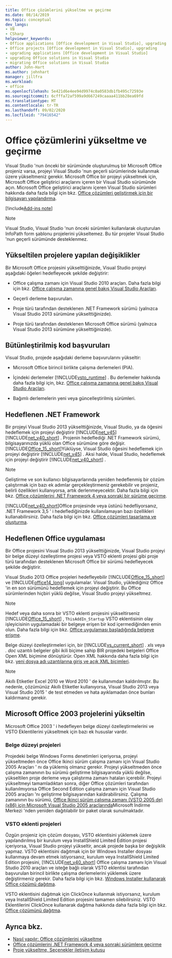 ```yaml
---
title: Office çözümlerini yükseltme ve geçirme
ms.date: 08/14/2019
ms.topic: conceptual
dev_langs:
- VB
- CSharp
helpviewer_keywords:
- Office applications [Office development in Visual Studio], upgrading
- Office projects [Office development in Visual Studio], upgrading
- upgrading applications [Office development in Visual Studio]
- upgrading Office solutions in Visual Studio
- migrating Office solutions in Visual Studio
author: John-Hart
ms.author: johnhart
manager: jillfra
ms.workload:
- office
ms.openlocfilehash: 5e421d6e4ee94d9974c0a0583db1fb495c72593e
ms.sourcegitcommit: 6cfffa72af599a9d667249caaaa411bb28ea69fd
ms.translationtype: MT
ms.contentlocale: tr-TR
ms.lasthandoff: 09/02/2020
ms.locfileid: "79416542"
---
```

# <a name="upgrade-and-migrate-office-solutions"></a>Office çözümlerini yükseltme ve geçirme
  Visual Studio 'nun önceki bir sürümünde oluşturulmuş bir Microsoft Office projeniz varsa, projeyi Visual Studio 'nun geçerli sürümlerinde kullanmak üzere yükseltmeniz gerekir. Microsoft Office bir projeyi yükseltmek için, Microsoft Office geliştirici araçlarını içeren bir Visual Studio sürümünde açın. Microsoft Office geliştirici araçlarını içeren Visual Studio sürümleri hakkında daha fazla bilgi için bkz. [Office çözümleri geliştirmek için bir bilgisayarı yapılandırma](../vsto/configuring-a-computer-to-develop-office-solutions.md).

[!include[Add-ins note](includes/addinsnote.md)]

> [!NOTE]
> Visual Studio, Visual Studio 'nun önceki sürümleri kullanılarak oluşturulan InfoPath form şablonu projelerini yükseltemez. Bu tür projeler Visual Studio 'nun geçerli sürümünde desteklenmez.

## <a name="changes-to-upgraded-projects"></a>Yükseltilen projelere yapılan değişiklikler
 Bir Microsoft Office projesini yükselttiğinizde, Visual Studio projeyi aşağıdaki öğeleri hedefleyecek şekilde değiştirir:

- Office çalışma zamanı için Visual Studio 2010 araçları. Daha fazla bilgi için bkz. [Office çalışma zamanına genel bakış Visual Studio Araçları](../vsto/visual-studio-tools-for-office-runtime-overview.md).

- Geçerli derleme başvuruları.

- Proje türü tarafından desteklenen .NET Framework sürümü (yalnızca Visual Studio 2013 sürümüne yükselttiğinizde).

- Proje türü tarafından desteklenen Microsoft Office sürümü (yalnızca Visual Studio 2013 sürümüne yükselttiğinizde).

## <a name="assembly-references"></a>Bütünleştirilmiş kod başvuruları
 Visual Studio, projede aşağıdaki derleme başvurularını yükseltir:

- Microsoft Office birincil birlikte çalışma derlemeleri (PIA).

- İçindeki derlemeler [!INCLUDE[vsto_runtime](../vsto/includes/vsto-runtime-md.md)] . Bu derlemeler hakkında daha fazla bilgi için, bkz. [Office çalışma zamanına genel bakış Visual Studio Araçları](../vsto/visual-studio-tools-for-office-runtime-overview.md).

- Bağımlı derlemelerin yeni veya güncelleştirilmiş sürümleri.

## <a name="targeted-net-framework"></a>Hedeflenen .NET Framework
 Bir projeyi Visual Studio 2013 yükselttiğinizde, Visual Studio, ya da öğesini hedeflemek için projeyi değiştirir [!INCLUDE[net_v45](../vsto/includes/net-v45-md.md)] [!INCLUDE[net_v40_short](../sharepoint/includes/net-v40-short-md.md)] . Projenin hedeflediği .NET Framework sürümü, bilgisayarınızda yüklü olan Office sürümüne göre değişir. [!INCLUDE[Office_15_short](../vsto/includes/office-15-short-md.md)]Yüklüyse, Visual Studio öğesini hedeflemek için projeyi değiştirir [!INCLUDE[net_v45](../vsto/includes/net-v45-md.md)] . Aksi halde, Visual Studio, hedeflemek için projeyi değiştirir [!INCLUDE[net_v40_short](../sharepoint/includes/net-v40-short-md.md)] .

> [!NOTE]
> Geliştirme ve son kullanıcı bilgisayarlarında yeniden hedeflenmiş bir çözüm çalıştırmak için bazı ek adımlar gerçekleştirmeniz gerekebilir ve projeniz, belirli özellikleri kullanıyorsa, artık derlenmeyecektir. Daha fazla bilgi için bkz. [Office çözümlerini .NET Framework 4 veya sonraki bir sürüme geçirme](../vsto/migrating-office-solutions-to-the-dotnet-framework-4-or-later.md).

 [!INCLUDE[net_v40_short](../sharepoint/includes/net-v40-short-md.md)]Office projesinde veya üstünü hedefliyorsanız, .NET Framework 3,5 ' i hedeflediğinizde kullanılamayan bazı özellikleri kullanabilirsiniz. Daha fazla bilgi için bkz. [Office çözümleri tasarlama ve oluşturma](../vsto/designing-and-creating-office-solutions.md).

## <a name="targeted-office-application"></a>Hedeflenen Office uygulaması
 Bir Office projesini Visual Studio 2013 yükselttiğinizde, Visual Studio projeyi bir belge düzeyi özelleştirme projesi veya VSTO eklenti projesi gibi proje türü tarafından desteklenen Microsoft Office bir sürümü hedefleyecek şekilde değiştirir.

 Visual Studio 2013 Office projeleri hedefleyebilir [!INCLUDE[Office_15_short](../vsto/includes/office-15-short-md.md)] ve [!INCLUDE[office14_long](../vsto/includes/office14-long-md.md)] uygulamalar. Visual Studio, yüklediğiniz Office 'in en son sürümünü hedeflemek için projeyi değiştirir. Bu Office sürümlerinden hiçbiri yüklü değilse, Visual Studio projeyi yükseltmez.

> [!NOTE]
> Hedef veya daha sonra bir VSTO eklenti projesini yükseltirseniz [!INCLUDE[Office_15_short](../vsto/includes/office-15-short-md.md)] , `ThisAddIn_Startup` VSTO eklentisinin olay işleyicisinin uygulamadaki bir belgeye erişen bir kod içermediğinden emin olun. Daha fazla bilgi için bkz. [Office uygulaması başladığında belgeye erişme](../vsto/programming-vsto-add-ins.md#AccessingDocuments).

 Belge düzeyi özelleştirmeleri için, bir [!INCLUDE[vs_current_short](../sharepoint/includes/vs-current-short-md.md)] *. xls* veya *. doc* uzantılı belgeler gibi ikili biçime sahip BIR projedeki belgeleri Office Open XML biçimine dönüştürür. Open XML hakkında daha fazla bilgi için bkz. [yeni dosya adı uzantılarına giriş ve açık XML biçimleri](https://support.office.com/en-nz/article/Introduction-to-new-file-name-extensions-eca81dcb-5626-4e5b-8362-524d13ae4ec1).

> [!NOTE]
> Akıllı Etiketler Excel 2010 ve Word 2010 ' de kullanımdan kaldırılmıştır. Bu nedenle, çözümünüz Akıllı Etiketler kullanıyorsa, Visual Studio 2013 veya Visual Studio 2015 ' de test etmeden ve hata ayıklamadan önce bunları kaldırmanız gerekir.

## <a name="upgrade-microsoft-office-2003-projects"></a>Microsoft Office 2003 projelerini yükseltin
 Microsoft Office 2003 ' i hedefleyen belge düzeyi özelleştirmelerini ve VSTO Eklentilerini yükseltmek için bazı ek hususlar vardır.

### <a name="document-level-projects"></a>Belge düzeyi projeleri
 Projedeki belge Windows Forms denetimleri içeriyorsa, projeyi yükseltmeden önce Office Ikinci sürüm çalışma zamanı için Visual Studio 2005 Araçları ' nı da yüklemiş olmanız gerekir. Projeyi yükseltmeden önce çalışma zamanının bu sürümü geliştirme bilgisayarında yüklü değilse, yükseltilen proje derleme veya çalıştırma zamanı hataları içerebilir. Projeyi yükseltmeyi tamamladıktan sonra, diğer Office çözümleri tarafından kullanılmıyorsa Office Second Edition çalışma zamanı için Visual Studio 2005 araçları 'nı geliştirme bilgisayarından kaldırabilirsiniz. Çalışma zamanının bu sürümü, [Office Ikinci sürüm çalışma zamanı (VSTO 2005 de) (x86) için Microsoft Visual Studio 2005 araçlarında](https://www.microsoft.com/download/details.aspx?id=2392)Microsoft İndirme Merkezi 'nden yeniden dağıtılabilir bir paket olarak sunulmaktadır.

### <a name="vsto-add-in-projects"></a>VSTO eklenti projeleri
 Özgün projeniz için çözüm dosyası, VSTO eklentisini yüklemek üzere yapılandırılmış bir kurulum veya InstallShield Limited Edition projesi içeriyorsa, Visual Studio projeyi yükseltir, ancak projede başka bir değişiklik yapmaz. VSTO eklentisini dağıtmak için bir Windows Installer dosyası kullanmaya devam etmek istiyorsanız, kurulum veya InstallShield Limited Edition projesini, [!INCLUDE[net_v40_short](../sharepoint/includes/net-v40-short-md.md)] Office çalışma zamanı Için Visual Studio 2010 araçları ve isteğe bağlı olarak VSTO eklentisi tarafından başvurulan birincil birlikte çalışma derlemelerini yüklemek üzere değiştirmeniz gerekir. Daha fazla bilgi için bkz. [Windows Installer kullanarak Office çözümü dağıtma](../vsto/deploying-a-vsto-solution-by-using-windows-installer.md).

 VSTO eklentisini dağıtmak için ClickOnce kullanmak istiyorsanız, kurulum veya InstallShield Limited Edition projesini tamamen silebilirsiniz. VSTO Eklentilerini ClickOnce kullanarak dağıtma hakkında daha fazla bilgi için bkz. [Office çözümünü dağıtma](../vsto/deploying-an-office-solution.md).

## <a name="see-also"></a>Ayrıca bkz.
- [Nasıl yapılır: Office çözümlerini yükseltme](https://msdn.microsoft.com/a269e539-b717-4680-a568-2152b070347e)
- [Office çözümlerini .NET Framework 4 veya sonraki sürümlere geçirme](../vsto/migrating-office-solutions-to-the-dotnet-framework-4-or-later.md)
- [Proje yükseltme, Seçenekler iletişim kutusu](../vsto/project-upgrade-options-dialog-box.md)
